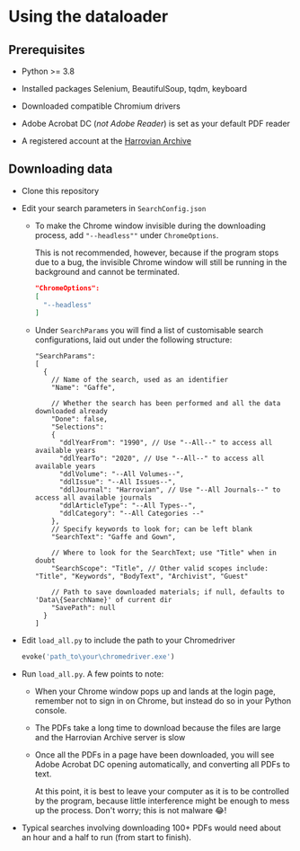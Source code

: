 # Using the dataloader

## Prerequisites

* Python >= 3.8

* Installed packages Selenium, BeautifulSoup, tqdm, keyboard 

* Downloaded compatible Chromium drivers

* Adobe Acrobat DC (_not Adobe Reader_) is set as your default PDF reader

* A registered account at the [Harrovian Archive](https://theharrovian.org)

## Downloading data

* Clone this repository

* Edit your search parameters in `SearchConfig.json`

    * To make the Chrome window invisible during the downloading process, add `"--headless""` under `ChromeOptions`.
      
        This is not recommended, however, because if the program stops due to a bug, the invisible Chrome window will still be running in the background and cannot be terminated.
      
        ```json
        "ChromeOptions":
        [
          "--headless"
        ]
        ```
    
    * Under `SearchParams` you will find a list of customisable search configurations, laid out under the following structure:
        ```json5
        "SearchParams":
        [
          {
            // Name of the search, used as an identifier
            "Name": "Gaffe", 
            
            // Whether the search has been performed and all the data downloaded already
            "Done": false, 
            "Selections":
            {
              "ddlYearFrom": "1990", // Use "--All--" to access all available years
              "ddlYearTo": "2020", // Use "--All--" to access all available years
              "ddlVolume": "--All Volumes--",
              "ddlIssue": "--All Issues--",
              "ddlJournal": "Harrovian", // Use "--All Journals--" to access all available journals
              "ddlArticleType": "--All Types--",
              "ddlCategory": "--All Categories --"
            },
            // Specify keywords to look for; can be left blank
            "SearchText": "Gaffe and Gown",
              
            // Where to look for the SearchText; use "Title" when in doubt
            "SearchScope": "Title", // Other valid scopes include: "Title", "Keywords", "BodyText", "Archivist", "Guest"
          
            // Path to save downloaded materials; if null, defaults to 'Data\{SearchName}' of current dir
            "SavePath": null
          }
        ]  
        ```

* Edit `load_all.py` to include the path to your Chromedriver
    
    ```python
    evoke('path_to\your\chromedriver.exe')
    ```

* Run `load_all.py`. A few points to note:

    * When your Chrome window pops up and lands at the login page, remember not to sign in on Chrome, but instead do so in your Python console.
    
    * The PDFs take a long time to download because the files are large and the Harrovian Archive server is slow
    
    * Once all the PDFs in a page have been downloaded, you will see Adobe Acrobat DC opening automatically, and converting all PDFs to text.
      
        At this point, it is best to leave your computer as it is to be controlled by the program, because little interference might be enough to mess up the process. Don't worry; this is not malware 😂!
  
* Typical searches involving downloading 100+ PDFs would need about an hour and a half to run (from start to finish).
